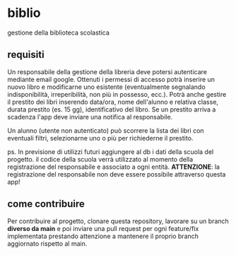 # biblio

gestione della biblioteca scolastica

## requisiti

Un responsabile della gestione della libreria
deve potersi autenticare mediante email google.
Ottenuti i permessi
di accesso potrà inserire un nuovo libro e
modificarne uno esistente (eventualmente
segnalando indisponibilità, irreperibilità,
non più in possesso, ecc.). Potrà anche
gestire il prestito dei libri inserendo
data/ora, nome dell'alunno e relativa classe,
durata prestito (es. 15 gg), identificativo del libro.
Se un prestito arriva a scadenza l'app deve inviare
una notifica al responsabile.

Un alunno (utente non autenticato) può scorrere
la lista dei libri con eventuali filtri,
selezionarne uno o più per richiederne il prestito.

ps. In previsione di utilizzi futuri aggiungere
al db i dati della scuola del progetto. il codice
della scuola verrà utilizzato al momento della registrazione
del responsabile e associato a ogni entità.
**ATTENZIONE**: la registrazione del responsabile
non deve essere possibile attraverso questa app!

## come contribuire

Per contribuire al progetto, clonare questa repository,
lavorare su un branch **diverso da main** e poi inviare
una pull request per ogni feature/fix implementata
prestando attenzione a mantenere il proprio branch
aggiornato rispetto al main.
